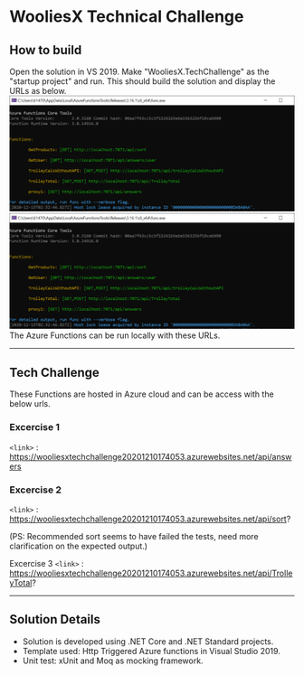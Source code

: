  
<!--Read Me file --> 

# WooliesX Technical Challenge

## How to build 
Open the solution in VS 2019. Make "WooliesX.TechChallenge" as the "startup project" and run. This should build the solution and display the URLs as below.
![alt text](./AzureFunctionURLs_Local.png)
![](./AzureFunctionURLs_Local.png)
The Azure Functions can be run locally with these URLs.

----

## Tech Challenge 
These Functions are hosted in Azure cloud and can be access with the below urls. 
                
### Excercise 1
 `<link>` : https://wooliesxtechchallenge20201210174053.azurewebsites.net/api/answers
### Excercise 2
`<link>` : https://wooliesxtechchallenge20201210174053.azurewebsites.net/api/sort?

(PS: Recommended sort seems to have failed the tests, need more clarification on the expected output.) 

Excercise 3
`<link>` : https://wooliesxtechchallenge20201210174053.azurewebsites.net/api/TrolleyTotal?

----

## Solution Details
+ Solution is developed using .NET Core and .NET Standard projects.
+ Template used: Http Triggered Azure functions in Visual Studio 2019.
+ Unit test: xUnit and Moq as mocking framework.
  
  